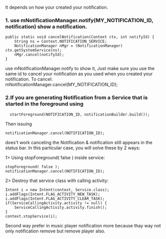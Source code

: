 
It depends on how your created your notification.

### 1. use mNotificationManager.notify(MY_NOTIFICATION_ID, notification) show a notification.

    public static void cancelNotification(Context ctx, int notifyId) {
        String ns = Context.NOTIFICATION_SERVICE;
        NotificationManager nMgr = (NotificationManager) ctx.getSystemService(ns);
        nMgr.cancel(notifyId);
    }

 use mNotificationManager.notify to show it, Just make sure you use the same id to cancel your notification as you used when you created your notification. 
 To cancel: mNotificationManager.cancel(MY_NOTIFICATION_ID); 
 
### 2.If you are generating Notification from a Service that is started in the foreground using

      startForeground(NOTIFICATION_ID, notificationBuilder.build());
      
Then issuing

    notificationManager.cancel(NOTIFICATION_ID);
    
does't work canceling the Notification & notification still appears in the status bar. In this particular case, you will solve these by 2 ways:

1> Using stopForeground( false ) inside service:

    stopForeground( false );
    notificationManager.cancel(NOTIFICATION_ID);
2> Destroy that service class with calling activity:

    Intent i = new Intent(context, Service.class);
    i.addFlags(Intent.FLAG_ACTIVITY_NEW_TASK);
    i.addFlags(Intent.FLAG_ACTIVITY_CLEAR_TASK);
    if(ServiceCallingActivity.activity != null) {
        ServiceCallingActivity.activity.finish();
    }
    context.stopService(i);
    
Second way prefer in music player notification more because thay way not only notification remove but remove player also.
